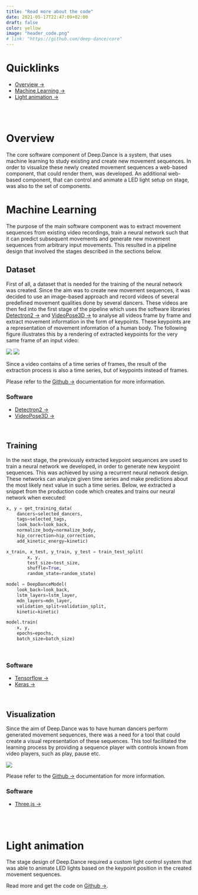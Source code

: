 ```yaml
---
title: "Read more about the code"
date: 2021-05-17T22:47:09+02:00
draft: false
color: yellow
image: "header_code.png"
# link: "https://github.com/deep-dance/core"
---
```


# Quicklinks
- [Overview →](#overview)
- [Machine Learning →](#machine-learning)
- [Light animation →](#light-animation)

<br/>
<br/>

# Overview

The core software component of Deep.Dance is a system, that uses machine learning to study existing and create new movement sequences. In order to visualize these newly created movement sequences a web-based component, that could render them, was developed. An additional web-based component, that can control and animate a LED light setup on stage, was also to the set of components.

# Machine Learning

The purpose of the main software component was to extract movement sequences from existing video recordings, train a neural network such that it can predict subsequent movements and generate new movement sequences from arbitrary input movements. This resulted in a pipeline design that involved the stages described in the sections below.

## Dataset

First of all, a dataset that is needed for the training of the neural network was created. Since the aim was to create new movement sequences, it was decided to use an image-based approach and record videos of several predefined movement qualities done by several dancers. These videos are then fed into the first stage of the pipeline which uses the software libraries [Detectron2 →](https://github.com/facebookresearch/detectron2) and [VideoPose3D →](https://github.com/facebookresearch/VideoPose3D) to analyse all videos frame by frame and extract movement information in the form of keypoints. These keypoints are a representation of movement information of a human body. The following figure illustrates this by a rendering of extracted keypoints for the very same frame of an input video:

![](/code_single_01.png#img-small)
![](/code_single_02.png#img-small)

Since a video contains of a time series of frames, the result of the extraction process is also a time series, but of keypoints instead of frames. 


Please refer to the [Github →](https://github.com/deep-dance/core/) documentation for more information.

### Software
- [Detectron2 →](https://github.com/facebookresearch/detectron2)
- [VideoPose3D →](https://github.com/facebookresearch/VideoPose3D)

<br/>

## Training

In the next stage, the previously extracted keypoint sequences are used to train a neural network we developed, in order to generate new keypoint sequences. This was achieved by using a recurrent neural network design. These networks can analyze given time series and make predictions about the most likely next value in such a time series. Below, we extracted a snippet from the production code which creates and trains our neural network when executed:

```python
x, y = get_training_data(
    dancers=selected_dancers,
    tags=selected_tags,
    look_back=look_back,
    normalize_body=normalize_body,
    hip_correction=hip_correction,
    add_kinetic_energy=kinetic)

x_train, x_test, y_train, y_test = train_test_split(
        x, y, 
        test_size=test_size,
        shuffle=True,
        random_state=random_state)

model = DeepDanceModel(
    look_back=look_back,
    lstm_layers=lstm_layer,
    mdn_layers=mdn_layer,
    validation_split=validation_split,
    kinetic=kinetic)

model.train(
    x, y,
    epochs=epochs,
    batch_size=batch_size)
```

<br/>

### Software
- [Tensorflow →](https://www.tensorflow.org/)
- [Keras →](https://keras.io/)

<br/>

## Visualization

Since the aim of Deep.Dance was to have human dancers perform generated movement sequences, there was a need for a tool that could create a visual representation of these sequences. This tool facilitated the learning process by providing a sequence player with controls known from video players, such as play, pause etc.

![](/aboutCoding.jpg)

Please refer to the [Github →](https://github.com/deep-dance/visualizer/) documentation for more information.

### Software
- [Three.js →](https://threejs.org/)

<br/>
<br/>

# Light animation

The stage design of Deep.Dance required a custom light control system that was able to animate LED lights based on the keypoint position in the created movement sequences.

Read more and get the code on [Github →](https://github.com/deep-dance/lights).